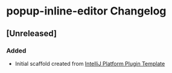 <!-- Keep a Changelog guide -> https://keepachangelog.com -->

# popup-inline-editor Changelog

## [Unreleased]
### Added
- Initial scaffold created from [IntelliJ Platform Plugin Template](https://github.com/JetBrains/intellij-platform-plugin-template)
